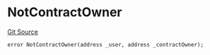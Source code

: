 # NotContractOwner
[Git Source](https://github.com/thrackle-io/aquifi-rules-v1/blob/9a96151c4e4157dea6fb1f2313711b4be2ae0f47/src/client/token/handler/diamond/HandlerDiamondLib.sol)


```solidity
error NotContractOwner(address _user, address _contractOwner);
```

